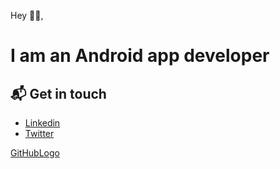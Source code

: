 
Hey 👋🏻,

# I am an Android app developer

## 📬 Get in touch

- [Linkedin](http://linkedin.com/in//kunalgharate)
- [Twitter](http://twitter.com/kunalgharate)

[GitHubLogo](https://camo.githubusercontent.com/5c2f018c97821b8046599523e5a2ce74fc49fa74b1757c019d27e3c81ace767a/68747470733a2f2f692e6962622e636f2f766a577868626e2f616e64726f69642e706e67)
